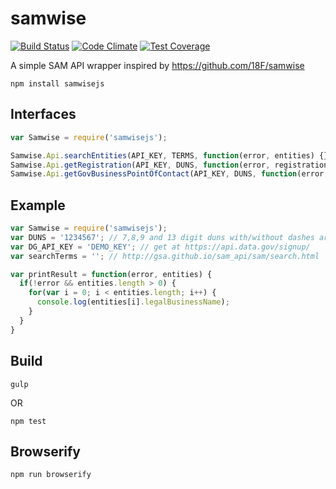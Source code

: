 # samwise

[![Build Status](https://travis-ci.org/NuAxis/samwise.svg?branch=develop)](https://travis-ci.org/NuAxis/samwise)
[![Code Climate](https://codeclimate.com/github/NuAxis/samwise/badges/gpa.svg)](https://codeclimate.com/github/NuAxis/samwise)
[![Test Coverage](https://codeclimate.com/github/NuAxis/samwise/badges/coverage.svg)](https://codeclimate.com/github/NuAxis/samwise/coverage)

A simple SAM API wrapper inspired by https://github.com/18F/samwise

```npm install samwisejs```

## Interfaces
```javascript
var Samwise = require('samwisejs');

Samwise.Api.searchEntities(API_KEY, TERMS, function(error, entities) {});
Samwise.Api.getRegistration(API_KEY, DUNS, function(error, registration) {});
Samwise.Api.getGovBusinessPointOfContact(API_KEY, DUNS, function(error, contact) {});
```

## Example

```javascript
var Samwise = require('samwisejs');
var DUNS = '1234567'; // 7,8,9 and 13 digit duns with/without dashes are accepted
var DG_API_KEY = 'DEMO_KEY'; // get at https://api.data.gov/signup/
var searchTerms = ''; // http://gsa.github.io/sam_api/sam/search.html

var printResult = function(error, entities) {
  if(!error && entities.length > 0) {
    for(var i = 0; i < entities.length; i++) {
      console.log(entities[i].legalBusinessName);
    }
  }
}
```


## Build

``` gulp ```

OR

```npm test```

## Browserify

```npm run browserify```
